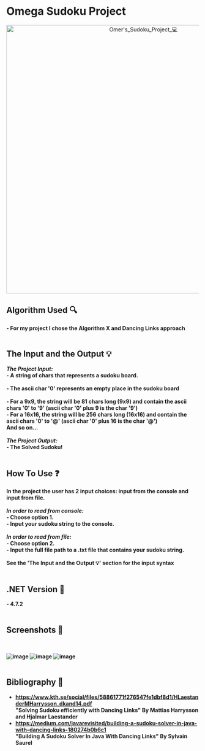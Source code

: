 # Omega Sudoku Project

<p align="center">
    <img width="700" src="https://user-images.githubusercontent.com/43177100/212720793-1be74cfa-5459-4422-b71a-de6ff6724909.png" alt="Omer's_Sudoku_Project_💻">
</p>


## Algorithm Used 🔍
<b>- For my project I chose the Algorithm X and Dancing Links approach<b/>
<br />
<br />
## The Input and the Output 💡
<b>*The Project Input:*<b/>
<br />
<b>- A string of chars that represents a sudoku board. <b/>
<br />
<br />
<b>- The ascii char '0' represents an empty place in the sudoku board <b/>
<br />
<br />
<b>- For a 9x9, the string will be 81 chars long (9x9) and contain the ascii chars '0' to '9' (ascii char '0' plus 9 is the char '9') <b/>
<br />
<b>- For a 16x16, the string will be 256 chars long (16x16) and contain the ascii chars '0' to '@' (ascii char '0' plus 16 is the char '@') <b/>
<br />
<b>And so on...<b/>
<br />
<br />
<b>*The Project Output:*<b/>
<br />
<b>- The Solved Sudoku! <b/>
<br />
<br />
## How To Use ❓
<b>In the project the user has 2 input choices: input from the console and input from file.<b/>
    <br />
    <br />
<b> *In order to read from console:*<b/>
    <br />
<b> - Choose option 1.<b/>
    <br />
<b> - Input your sudoku string to the console.<b/>
     <br />
    <br />
<b> *In order to read from file:*<b/>
    <br />
<b> - Choose option 2.<b/>
    <br />
<b> - Input the full file path to a .txt file that contains your sudoku string.<b/>
<br />
<br />
<b>See the 'The Input and the Output 💡' section for the input syntax <b/>
<br />
<br />
## .NET Version 💾
<b>- 4.7.2<b/>
<br />
<br />
## Screenshots 📸
<br />

![image](https://user-images.githubusercontent.com/43177100/212719285-05d53b26-d31b-4b6c-8c5a-e1a221551c6d.png)
![image](https://user-images.githubusercontent.com/43177100/212719426-a4466464-c24d-436d-b05f-22206cd3810b.png)
![image](https://user-images.githubusercontent.com/43177100/212719657-ed11ae39-9650-411b-9801-67ac5d847a72.png)
<br />
<br />

## Bibliography 📄
- https://www.kth.se/social/files/58861771f276547fe1dbf8d1/HLaestanderMHarrysson_dkand14.pdf
<br>"Solving Sudoku efficiently with Dancing Links" By Mattias Harrysson and Hjalmar Laestander<br/>
- https://medium.com/javarevisited/building-a-sudoku-solver-in-java-with-dancing-links-180274b0b6c1
<br>"Building A Sudoku Solver In Java With Dancing Links" By Sylvain Saurel<br/>
